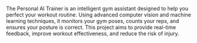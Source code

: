 The Personal AI Trainer is an intelligent gym assistant designed to help you perfect your workout routine. Using advanced computer vision and machine learning techniques, it monitors your gym poses, counts your reps, and ensures your posture is correct. This project aims to provide real-time feedback, improve workout effectiveness, and reduce the risk of injury.
